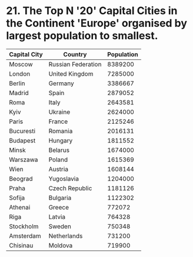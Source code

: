 # 21. The Top N '20' Capital Cities in the Continent 'Europe' organised by largest population to smallest.

| Capital City | Country | Population |
| --- | --- | --- |
| Moscow | Russian Federation | 8389200 |
| London | United Kingdom | 7285000 |
| Berlin | Germany | 3386667 |
| Madrid | Spain | 2879052 |
| Roma | Italy | 2643581 |
| Kyiv | Ukraine | 2624000 |
| Paris | France | 2125246 |
| Bucuresti | Romania | 2016131 |
| Budapest | Hungary | 1811552 |
| Minsk | Belarus | 1674000 |
| Warszawa | Poland | 1615369 |
| Wien | Austria | 1608144 |
| Beograd | Yugoslavia | 1204000 |
| Praha | Czech Republic | 1181126 |
| Sofija | Bulgaria | 1122302 |
| Athenai | Greece | 772072 |
| Riga | Latvia | 764328 |
| Stockholm | Sweden | 750348 |
| Amsterdam | Netherlands | 731200 |
| Chisinau | Moldova | 719900 |

